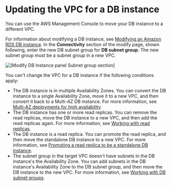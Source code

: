 # Updating the VPC for a DB instance<a name="USER_VPC.VPC2VPC"></a>

You can use the AWS Management Console to move your DB instance to a different VPC\.

For information about modifying a DB instance, see [Modifying an Amazon RDS DB instance](Overview.DBInstance.Modifying.md)\. In the **Connectivity** section of the modify page, shown following, enter the new DB subnet group for **DB subnet group**\. The new subnet group must be a subnet group in a new VPC\.

![\[Modify DB Instance panel Subnet group section\]](http://docs.aws.amazon.com/AmazonRDS/latest/UserGuide/images/EC2-VPC.png)

You can't change the VPC for a DB instance if the following conditions apply:
+ The DB instance is in multiple Availability Zones\. You can convert the DB instance to a single Availability Zone, move it to a new VPC, and then convert it back to a Multi\-AZ DB instance\. For more information, see [Multi\-AZ deployments for high availability](Concepts.MultiAZ.md)\.
+ The DB instance has one or more read replicas\. You can remove the read replicas, move the DB instance to a new VPC, and then add the read replicas again\. For more information, see [Working with read replicas](USER_ReadRepl.md)\.
+ The DB instance is a read replica\. You can promote the read replica, and then move the standalone DB instance to a new VPC\. For more information, see [Promoting a read replica to be a standalone DB instance](USER_ReadRepl.md#USER_ReadRepl.Promote)\.
+ The subnet group in the target VPC doesn't have subnets in the DB instance's the Availability Zone\. You can add subnets in the DB instance's Availability Zone to the DB subnet group, and then move the DB instance to the new VPC\. For more information, see [Working with DB subnet groups](USER_VPC.WorkingWithRDSInstanceinaVPC.md#USER_VPC.Subnets)\.